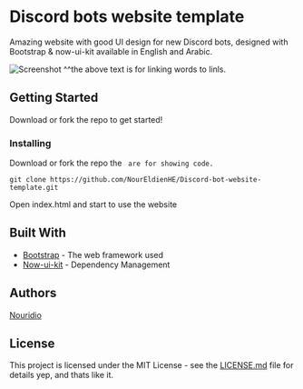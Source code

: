 # Discord bots website template

Amazing website with good UI design for new Discord bots, designed with Bootstrap & now-ui-kit available in English and Arabic.

![Screenshot](https://raw.githubusercontent.com/NourEldienHE/Discord-bot-website-template/master/Screenshot.png)
^^the above text is for linking words to linls.
## Getting Started

Download or fork the repo to get started!

### Installing

Download or fork the repo
the ``` are for showing code.```
```
git clone https://github.com/NourEldienHE/Discord-bot-website-template.git
```

Open index.html and start to use the website 

## Built With

* [Bootstrap](https://getbootstrap.com/) - The web framework used
* [Now-ui-kit](https://demos.creative-tim.com/now-ui-kit/index.html) - Dependency Management

## Authors

[Nouridio](https://github.com/NourEldienHE)


## License

This project is licensed under the MIT License - see the [LICENSE.md](LICENSE.md) file for details
yep, and thats like it.
